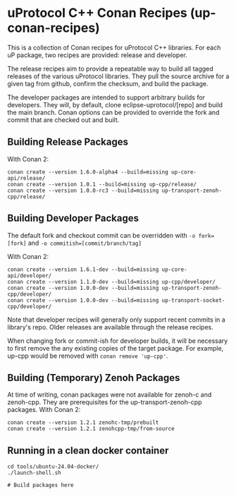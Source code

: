 # uProtocol C++ Conan Recipes (up-conan-recipes)

This is a collection of Conan recipes for uProtocol C++ libraries. For each uP
package, two recipes are provided: release and developer.

The release recipes aim to provide a repeatable way to build all tagged releases
of the various uProtocol libraries. They pull the source archive for a given tag
from github, confirm the checksum, and build the package.

The developer packages are intended to support arbitrary builds for developers.
They will, by default, clone eclipse-uprotocol/[repo] and build the main branch.
Conan options can be provided to override the fork and commit that are checked
out and built.

## Building Release Packages

With Conan 2:

```shell
conan create --version 1.6.0-alpha4 --build=missing up-core-api/release/
conan create --version 1.0.1 --build=missing up-cpp/release/
conan create --version 1.0.0-rc3 --build=missing up-transport-zenoh-cpp/release/
```

## Building Developer Packages

The default fork and checkout commit can be overridden with `-o fork=[fork]` and
`-o commitish=[commit/branch/tag]`

With Conan 2:

```shell
conan create --version 1.6.1-dev --build=missing up-core-api/developer/
conan create --version 1.1.0-dev --build=missing up-cpp/developer/
conan create --version 1.0.0-dev --build=missing up-transport-zenoh-cpp/developer/
conan create --version 1.0.0-dev --build=missing up-transport-socket-cpp/developer/
```

Note that developer recipes will generally only support recent commits in a
library's repo. Older releases are available through the release recipes.

When changing fork or commit-ish for developer builds, it will be necessary to
first remove the any existing copies of the target package. For example, up-cpp
would be removed with `conan remove 'up-cpp'`.

## Building (Temporary) Zenoh Packages

At time of writing, conan packages were not available for zenoh-c and zenoh-cpp.
They are prerequisites for the up-transport-zenoh-cpp packages. With Conan 2:

```shell
conan create --version 1.2.1 zenohc-tmp/prebuilt
conan create --version 1.2.1 zenohcpp-tmp/from-source
```

## Running in a clean docker container

```shell
cd tools/ubuntu-24.04-docker/
./launch-shell.sh

# Build packages here
```
